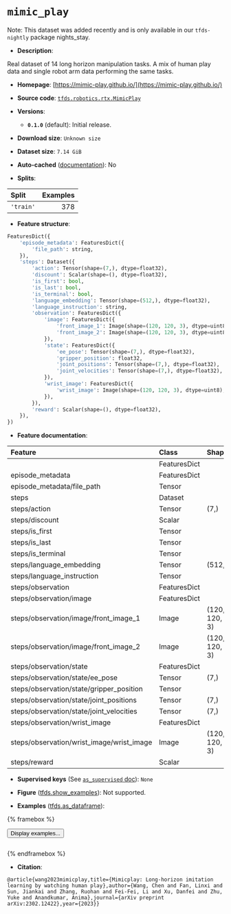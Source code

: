 <div itemscope itemtype="http://schema.org/Dataset">
  <div itemscope itemprop="includedInDataCatalog" itemtype="http://schema.org/DataCatalog">
    <meta itemprop="name" content="TensorFlow Datasets" />
  </div>
  <meta itemprop="name" content="mimic_play" />
  <meta itemprop="description" content="Real dataset of 14 long horizon manipulation tasks. A mix of human play data and single robot arm data performing the same tasks.&#10;&#10;To use this dataset:&#10;&#10;```python&#10;import tensorflow_datasets as tfds&#10;&#10;ds = tfds.load(&#x27;mimic_play&#x27;, split=&#x27;train&#x27;)&#10;for ex in ds.take(4):&#10;  print(ex)&#10;```&#10;&#10;See [the guide](https://www.tensorflow.org/datasets/overview) for more&#10;informations on [tensorflow_datasets](https://www.tensorflow.org/datasets).&#10;&#10;" />
  <meta itemprop="url" content="https://www.tensorflow.org/datasets/catalog/mimic_play" />
  <meta itemprop="sameAs" content="https://mimic-play.github.io/" />
  <meta itemprop="citation" content="@article{wang2023mimicplay,title={Mimicplay: Long-horizon imitation learning by watching human play},author={Wang, Chen and Fan, Linxi and Sun, Jiankai and Zhang, Ruohan and Fei-Fei, Li and Xu, Danfei and Zhu, Yuke and Anandkumar, Anima},journal={arXiv preprint arXiv:2302.12422},year={2023}}" />
</div>

# `mimic_play`


Note: This dataset was added recently and is only available in our
`tfds-nightly` package
<span class="material-icons" title="Available only in the tfds-nightly package">nights_stay</span>.

*   **Description**:

Real dataset of 14 long horizon manipulation tasks. A mix of human play data and
single robot arm data performing the same tasks.

*   **Homepage**: [https://mimic-play.github.io/](https://mimic-play.github.io/)

*   **Source code**:
    [`tfds.robotics.rtx.MimicPlay`](https://github.com/tensorflow/datasets/tree/master/tensorflow_datasets/robotics/rtx/rtx.py)

*   **Versions**:

    *   **`0.1.0`** (default): Initial release.

*   **Download size**: `Unknown size`

*   **Dataset size**: `7.14 GiB`

*   **Auto-cached**
    ([documentation](https://www.tensorflow.org/datasets/performances#auto-caching)):
    No

*   **Splits**:

Split     | Examples
:-------- | -------:
`'train'` | 378

*   **Feature structure**:

```python
FeaturesDict({
    'episode_metadata': FeaturesDict({
        'file_path': string,
    }),
    'steps': Dataset({
        'action': Tensor(shape=(7,), dtype=float32),
        'discount': Scalar(shape=(), dtype=float32),
        'is_first': bool,
        'is_last': bool,
        'is_terminal': bool,
        'language_embedding': Tensor(shape=(512,), dtype=float32),
        'language_instruction': string,
        'observation': FeaturesDict({
            'image': FeaturesDict({
                'front_image_1': Image(shape=(120, 120, 3), dtype=uint8),
                'front_image_2': Image(shape=(120, 120, 3), dtype=uint8),
            }),
            'state': FeaturesDict({
                'ee_pose': Tensor(shape=(7,), dtype=float32),
                'gripper_position': float32,
                'joint_positions': Tensor(shape=(7,), dtype=float32),
                'joint_velocities': Tensor(shape=(7,), dtype=float32),
            }),
            'wrist_image': FeaturesDict({
                'wrist_image': Image(shape=(120, 120, 3), dtype=uint8),
            }),
        }),
        'reward': Scalar(shape=(), dtype=float32),
    }),
})
```

*   **Feature documentation**:

Feature                                   | Class        | Shape         | Dtype   | Description
:---------------------------------------- | :----------- | :------------ | :------ | :----------
                                          | FeaturesDict |               |         |
episode_metadata                          | FeaturesDict |               |         |
episode_metadata/file_path                | Tensor       |               | string  |
steps                                     | Dataset      |               |         |
steps/action                              | Tensor       | (7,)          | float32 |
steps/discount                            | Scalar       |               | float32 |
steps/is_first                            | Tensor       |               | bool    |
steps/is_last                             | Tensor       |               | bool    |
steps/is_terminal                         | Tensor       |               | bool    |
steps/language_embedding                  | Tensor       | (512,)        | float32 |
steps/language_instruction                | Tensor       |               | string  |
steps/observation                         | FeaturesDict |               |         |
steps/observation/image                   | FeaturesDict |               |         |
steps/observation/image/front_image_1     | Image        | (120, 120, 3) | uint8   |
steps/observation/image/front_image_2     | Image        | (120, 120, 3) | uint8   |
steps/observation/state                   | FeaturesDict |               |         |
steps/observation/state/ee_pose           | Tensor       | (7,)          | float32 |
steps/observation/state/gripper_position  | Tensor       |               | float32 |
steps/observation/state/joint_positions   | Tensor       | (7,)          | float32 |
steps/observation/state/joint_velocities  | Tensor       | (7,)          | float32 |
steps/observation/wrist_image             | FeaturesDict |               |         |
steps/observation/wrist_image/wrist_image | Image        | (120, 120, 3) | uint8   |
steps/reward                              | Scalar       |               | float32 |

*   **Supervised keys** (See
    [`as_supervised` doc](https://www.tensorflow.org/datasets/api_docs/python/tfds/load#args)):
    `None`

*   **Figure**
    ([tfds.show_examples](https://www.tensorflow.org/datasets/api_docs/python/tfds/visualization/show_examples)):
    Not supported.

*   **Examples**
    ([tfds.as_dataframe](https://www.tensorflow.org/datasets/api_docs/python/tfds/as_dataframe)):

<!-- mdformat off(HTML should not be auto-formatted) -->

{% framebox %}

<button id="displaydataframe">Display examples...</button>
<div id="dataframecontent" style="overflow-x:auto"></div>
<script>
const url = "https://storage.googleapis.com/tfds-data/visualization/dataframe/mimic_play-0.1.0.html";
const dataButton = document.getElementById('displaydataframe');
dataButton.addEventListener('click', async () => {
  // Disable the button after clicking (dataframe loaded only once).
  dataButton.disabled = true;

  const contentPane = document.getElementById('dataframecontent');
  try {
    const response = await fetch(url);
    // Error response codes don't throw an error, so force an error to show
    // the error message.
    if (!response.ok) throw Error(response.statusText);

    const data = await response.text();
    contentPane.innerHTML = data;
  } catch (e) {
    contentPane.innerHTML =
        'Error loading examples. If the error persist, please open '
        + 'a new issue.';
  }
});
</script>

{% endframebox %}

<!-- mdformat on -->

*   **Citation**:

```
@article{wang2023mimicplay,title={Mimicplay: Long-horizon imitation learning by watching human play},author={Wang, Chen and Fan, Linxi and Sun, Jiankai and Zhang, Ruohan and Fei-Fei, Li and Xu, Danfei and Zhu, Yuke and Anandkumar, Anima},journal={arXiv preprint arXiv:2302.12422},year={2023}}
```

